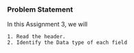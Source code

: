 ### Problem Statement

In this Assignment 3, we will

    1. Read the header.  
    2. Identify the Data type of each field 